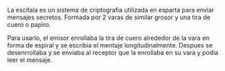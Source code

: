 La escítala es un sistema de criptografia utilizada en esparta para enviar mensajes secretos. Formada por 2 varas de similar grosor y una tira de cuero o papiro.

Para usarlo, el emisor enrollaba la tira de cuero alrededor de la vara en forma de espiral y se escribia el mentaje longitudinalmente. Despues se desenrrollaba y se enviaba al receptor que la enrollaba en su vara y podia leer el mensaje. 
